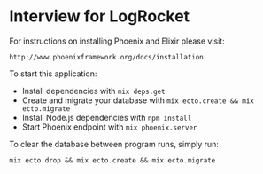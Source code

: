 # Interview for LogRocket

For instructions on installing Phoenix and Elixir please visit:

`http://www.phoenixframework.org/docs/installation`

To start this application:

  * Install dependencies with `mix deps.get`
  * Create and migrate your database with `mix ecto.create && mix ecto.migrate`
  * Install Node.js dependencies with `npm install`
  * Start Phoenix endpoint with `mix phoenix.server`

To clear the database between program runs, simply run:

`mix ecto.drop && mix ecto.create && mix ecto.migrate`
